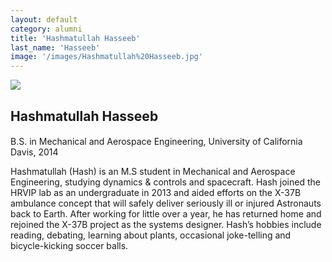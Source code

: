 ```yaml
---
layout: default
category: alumni
title: 'Hashmatullah Hasseeb'
last_name: 'Hasseeb'
image: '/images/Hashmatullah%20Hasseeb.jpg'
---
```


<img src="{{ page.image }}">

<h2 class="team-title">Hashmatullah Hasseeb</h2>
<h4 class="team-position"></h4>
<p>B.S. in Mechanical and Aerospace Engineering, University of California Davis, 2014</p>
<p>Hashmatullah (Hash) is an M.S student in Mechanical and Aerospace Engineering, studying dynamics & controls and spacecraft. Hash joined the HRVIP lab as an undergraduate in 2013 and aided efforts on the X-37B ambulance concept that will safely deliver seriously ill or injured Astronauts back to Earth. After working for little over a year, he has returned home and rejoined the X-37B project as the systems designer. Hash’s hobbies include reading, debating, learning about plants, occasional joke-telling and bicycle-kicking soccer balls.</p>
<ul class="team-member-other-info"></ul>
